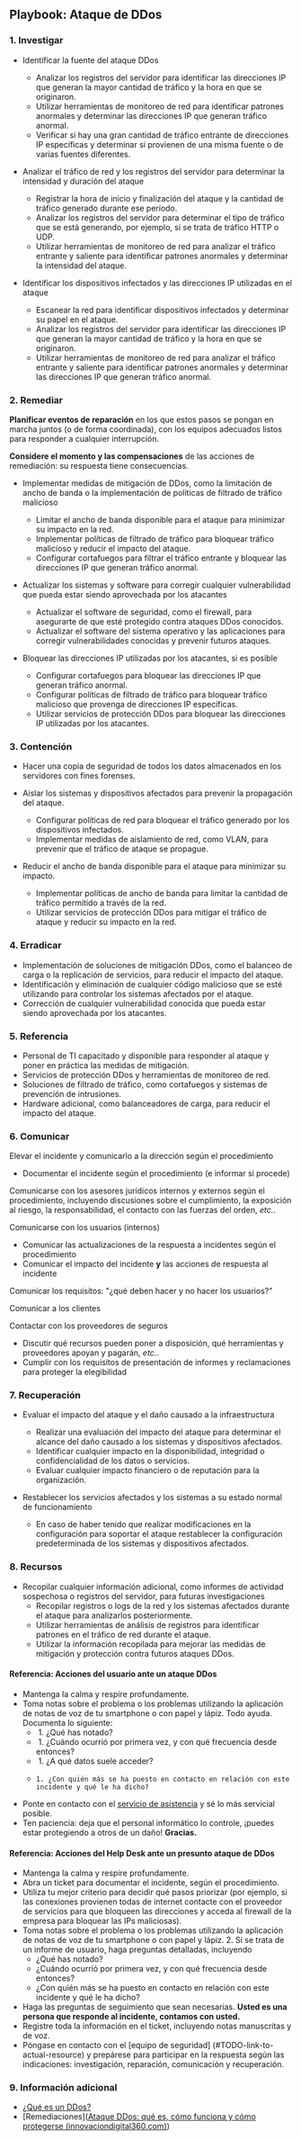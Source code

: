 ## Playbook: Ataque de DDos

### 1. Investigar

- Identificar la fuente del ataque DDos
  - Analizar los registros del servidor para identificar las direcciones IP que generan la mayor cantidad de tráfico y la hora en que se originaron.
  - Utilizar herramientas de monitoreo de red para identificar patrones anormales y determinar las direcciones IP que generan tráfico anormal.
  - Verificar si hay una gran cantidad de tráfico entrante de direcciones IP específicas y determinar si provienen de una misma fuente o de varias fuentes diferentes.

- Analizar el tráfico de red y los registros del servidor para determinar la intensidad y duración del ataque
  - Registrar la hora de inicio y finalización del ataque y la cantidad de tráfico generado durante ese período.
  - Analizar los registros del servidor para determinar el tipo de tráfico que se está generando, por ejemplo, si se trata de tráfico HTTP o UDP.
  - Utilizar herramientas de monitoreo de red para analizar el tráfico entrante y saliente para identificar patrones anormales y determinar la intensidad del ataque.

- Identificar los dispositivos infectados y las direcciones IP utilizadas en el ataque
  - Escanear la red para identificar dispositivos infectados y determinar su papel en el ataque.
  - Analizar los registros del servidor para identificar las direcciones IP que generan la mayor cantidad de tráfico y la hora en que se originaron.
  - Utilizar herramientas de monitoreo de red para analizar el tráfico entrante y saliente para identificar patrones anormales y determinar las direcciones IP que generan tráfico anormal.


### 2. Remediar

**Planificar eventos de reparación** en los que estos pasos se pongan en marcha juntos (o de forma coordinada), con los equipos adecuados listos para responder a cualquier interrupción.

**Considere el momento y las compensaciones** de las acciones de remediación: su respuesta tiene consecuencias.

- Implementar medidas de mitigación de DDos, como la limitación de ancho de banda o la implementación de políticas de filtrado de tráfico malicioso
  - Limitar el ancho de banda disponible para el ataque para minimizar su impacto en la red.
  - Implementar políticas de filtrado de tráfico para bloquear tráfico malicioso y reducir el impacto del ataque.
  - Configurar cortafuegos para filtrar el tráfico entrante y bloquear las direcciones IP que generan tráfico anormal.

- Actualizar los sistemas y software para corregir cualquier vulnerabilidad que pueda estar siendo aprovechada por los atacantes
  - Actualizar el software de seguridad, como el firewall, para asegurarte de que esté protegido contra ataques DDos conocidos.
  - Actualizar el software del sistema operativo y las aplicaciones para corregir vulnerabilidades conocidas y prevenir futuros ataques.

- Bloquear las direcciones IP utilizadas por los atacantes, si es posible
  - Configurar cortafuegos para bloquear las direcciones IP que generan tráfico anormal.
  - Configurar políticas de filtrado de tráfico para bloquear tráfico malicioso que provenga de direcciones IP específicas.
  - Utilizar servicios de protección DDos para bloquear las direcciones IP utilizadas por los atacantes.


### 3. Contención

- Hacer una copia de seguridad de todos los datos almacenados en los servidores con fines forenses.
- Aislar los sistemas y dispositivos afectados para prevenir la propagación del ataque.
  - Configurar políticas de red para bloquear el tráfico generado por los dispositivos infectados.
  - Implementar medidas de aislamiento de red, como VLAN, para prevenir que el tráfico de ataque se propague.

- Reducir el ancho de banda disponible para el ataque para minimizar su impacto.
  - Implementar políticas de ancho de banda para limitar la cantidad de tráfico permitido a través de la red.
  - Utilizar servicios de protección DDos para mitigar el tráfico de ataque y reducir su impacto en la red.


### 4. Erradicar

- Implementación de soluciones de mitigación DDos, como el balanceo de carga o la replicación de servicios, para reducir el impacto del ataque.
- Identificación y eliminación de cualquier código malicioso que se esté utilizando para controlar los sistemas afectados por el ataque.
- Corrección de cualquier vulnerabilidad conocida que pueda estar siendo aprovechada por los atacantes.

### 5. Referencia

- Personal de TI capacitado y disponible para responder al ataque y poner en práctica las medidas de mitigación.
- Servicios de protección DDos y herramientas de monitoreo de red.
- Soluciones de filtrado de tráfico, como cortafuegos y sistemas de prevención de intrusiones.
- Hardware adicional, como balanceadores de carga, para reducir el impacto del ataque.

### 6. Comunicar

Elevar el incidente y comunicarlo a la dirección según el procedimiento

- Documentar el incidente según el procedimiento (e informar si procede)

Comunicarse con los asesores jurídicos internos y externos según el procedimiento, incluyendo discusiones sobre el cumplimiento, la exposición al riesgo, la responsabilidad, el contacto con las fuerzas del orden, _etc._.

Comunicarse con los usuarios (internos)

- Comunicar las actualizaciones de la respuesta a incidentes según el procedimiento
- Comunicar el impacto del incidente **y** las acciones de respuesta al incidente

Comunicar los requisitos: "¿qué deben hacer y no hacer los usuarios?"  

Comunicar a los clientes

Contactar con los proveedores de seguros

- Discutir qué recursos pueden poner a disposición, qué herramientas y proveedores apoyan y pagarán, _etc._.
- Cumplir con los requisitos de presentación de informes y reclamaciones para proteger la elegibilidad

### 7. Recuperación

- Evaluar el impacto del ataque y el daño causado a la infraestructura
  - Realizar una evaluación del impacto del ataque para determinar el alcance del daño causado a los sistemas y dispositivos afectados.
  - Identificar cualquier impacto en la disponibilidad, integridad o confidencialidad de los datos o servicios.
  - Evaluar cualquier impacto financiero o de reputación para la organización.

- Restablecer los servicios afectados y los sistemas a su estado normal de funcionamiento
  - En caso de haber tenido que realizar modificaciones en la configuración para soportar el ataque restablecer la configuración predeterminada de los sistemas y dispositivos afectados.


### 8. Recursos

- Recopilar cualquier información adicional, como informes de actividad sospechosa o registros del servidor, para futuras investigaciones
  - Recopilar registros o logs de la red y los sistemas afectados durante el ataque para analizarlos posteriormente.
  - Utilizar herramientas de análisis de registros para identificar patrones en el tráfico de red durante el ataque.
  - Utilizar la información recopilada para mejorar las medidas de mitigación y protección contra futuros ataques DDos.


#### Referencia: Acciones del usuario ante un ataque DDos

- Mantenga la calma y respire profundamente.
- Toma notas sobre el problema o los problemas utilizando la aplicación de notas de voz de tu smartphone o con papel y lápiz.  Todo ayuda.  Documenta lo siguiente:
  - ​    1. ¿Qué has notado?
  - ​    1. ¿Cuándo ocurrió por primera vez, y con qué frecuencia desde entonces?
  - ​    1. ¿A qué datos suele acceder?
  -     1. ¿Con quién más se ha puesto en contacto en relación con este incidente y qué le ha dicho?
- Ponte en contacto con el [servicio de asistencia](#TODO-enlace-al-recurso) y sé lo más servicial posible.
- Ten paciencia: deja que el personal informático lo controle, ¡puedes estar protegiendo a otros de un daño!  **Gracias.**

#### Referencia: Acciones del Help Desk ante un presunto ataque de DDos

-  Mantenga la calma y respire profundamente.
- Abra un ticket para documentar el incidente, según el procedimiento.
- Utiliza tu mejor criterio para decidir qué pasos priorizar (por ejemplo, si las conexiones provienen todas de internet contacte con el proveedor de servicios para que bloqueen las direcciones y acceda al firewall de la empresa para bloquear las IPs maliciosas).
- Toma notas sobre el problema o los problemas utilizando la aplicación de notas de voz de tu smartphone o con papel y lápiz.  2. Si se trata de un informe de usuario, haga preguntas detalladas, incluyendo
  - ¿Qué has notado?
  - ¿Cuándo ocurrió por primera vez, y con qué frecuencia desde entonces?   
  -  ¿Con quién más se ha puesto en contacto en relación con este incidente y qué le ha dicho?
- Haga las preguntas de seguimiento que sean necesarias.  **Usted es una persona que responde al incidente, contamos con usted.**
- Registre toda la información en el ticket, incluyendo notas manuscritas y de voz.
-  Póngase en contacto con el [equipo de seguridad] (#TODO-link-to-actual-resource) y prepárese para participar en la respuesta según las indicaciones: investigación, reparación, comunicación y recuperación.

### 9. Información adicional

- [¿Qué es un DDos?](https://www.innovaciondigital360.com/cyber-security/ataque-DDos-que-es-como-se-hace-como-defenderse/)
- [Remediaciones]([Ataque DDos: qué es, cómo funciona y cómo protegerse (innovaciondigital360.com)](https://www.innovaciondigital360.com/cyber-security/ataque-DDos-que-es-como-se-hace-como-defenderse/))

